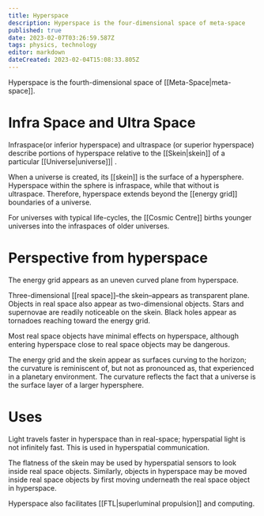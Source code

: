 ```yaml
---
title: Hyperspace
description: Hyperspace is the four-dimensional space of meta-space
published: true
date: 2023-02-07T03:26:59.587Z
tags: physics, technology
editor: markdown
dateCreated: 2023-02-04T15:08:33.805Z
---
```


Hyperspace is the fourth-dimensional space of [[Meta-Space|meta-space]].


# Infra Space and Ultra Space
Infraspace(or inferior hyperspace) and ultraspace (or superior hyperspace) describe portions of hyperspace relative to the [[Skein|skein]] of a particular [[Universe|universe]]| .

When a universe is created, its [[skein]] is the surface of a hypersphere. Hyperspace within the sphere is infraspace, while that without is ultraspace. Therefore, hyperspace extends beyond the [[energy grid]] boundaries of a universe.

For universes with typical life-cycles, the [[Cosmic Centre]] births younger universes into the infraspaces of older universes. 

# Perspective from hyperspace

The energy grid appears as an uneven curved plane from hyperspace.

Three-dimensional [[real space]]–the skein–appears as transparent plane. Objects in real space also appear as two-dimensional objects. Stars and supernovae are readily noticeable on the skein. Black holes appear as tornadoes reaching toward the energy grid.

Most real space objects have minimal effects on hyperspace, although entering hyperspace close to real space objects may be dangerous.

The energy grid and the skein appear as surfaces curving to the horizon; the curvature is reminiscent of, but not as pronounced as, that experienced in a planetary environment. The curvature reflects the fact that a universe is the surface layer of a larger hypersphere. 

# Uses

Light travels faster in hyperspace than in real-space; hyperspatial light is not infinitely fast. This is used in hyperspatial communication.

The flatness of the skein may be used by hyperspatial sensors to look inside real space objects. Similarly, objects in hyperspace may be moved inside real space objects by first moving underneath the real space object in hyperspace.

Hyperspace also facilitates [[FTL|superluminal propulsion]] and computing.